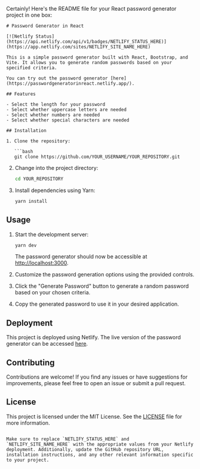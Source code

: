 Certainly! Here's the README file for your React password generator project in one box:

```
# Password Generator in React

[![Netlify Status](https://api.netlify.com/api/v1/badges/NETLIFY_STATUS_HERE)](https://app.netlify.com/sites/NETLIFY_SITE_NAME_HERE)

This is a simple password generator built with React, Bootstrap, and Vite. It allows you to generate random passwords based on your specified criteria.

You can try out the password generator [here](https://passwordgeneratorinreact.netlify.app/).

## Features

- Select the length for your password
- Select whether uppercase letters are needed
- Select whether numbers are needed
- Select whether special characters are needed

## Installation

1. Clone the repository:

   ```bash
   git clone https://github.com/YOUR_USERNAME/YOUR_REPOSITORY.git
   ```

2. Change into the project directory:

   ```bash
   cd YOUR_REPOSITORY
   ```

3. Install dependencies using Yarn:

   ```bash
   yarn install
   ```

## Usage

1. Start the development server:

   ```bash
   yarn dev
   ```

   The password generator should now be accessible at [http://localhost:3000](http://localhost:3000).

2. Customize the password generation options using the provided controls.

3. Click the "Generate Password" button to generate a random password based on your chosen criteria.

4. Copy the generated password to use it in your desired application.

## Deployment

This project is deployed using Netlify. The live version of the password generator can be accessed [here](https://passwordgeneratorinreact.netlify.app/).

## Contributing

Contributions are welcome! If you find any issues or have suggestions for improvements, please feel free to open an issue or submit a pull request.

## License

This project is licensed under the MIT License. See the [LICENSE](LICENSE) file for more information.
```

Make sure to replace `NETLIFY_STATUS_HERE` and `NETLIFY_SITE_NAME_HERE` with the appropriate values from your Netlify deployment. Additionally, update the GitHub repository URL, installation instructions, and any other relevant information specific to your project.
